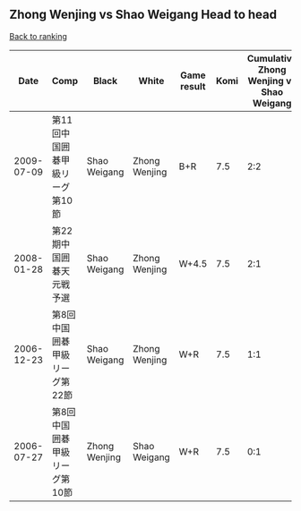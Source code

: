 ## Zhong Wenjing vs Shao Weigang Head to head

[Back to ranking](../../index.md)




| **Date** | **Comp** | **Black** | **White** | **Game result** | **Komi** | **Cumulative Zhong Wenjing vs Shao Weigang** | **Zhong Wenjing streak** | **Shao Weigang streak** | 
| --- | --- | --- | --- | --- | --- | --- | --- | --- |
| 2009-07-09 | 第11回中国囲碁甲級リーグ第10節 | Shao Weigang | Zhong Wenjing | B+R | 7.5 | 2:2 | 0 | 1 | 
| 2008-01-28 | 第22期中国囲碁天元戦予選 | Shao Weigang | Zhong Wenjing | W+4.5 | 7.5 | 2:1 | 2 | 0 | 
| 2006-12-23 | 第8回中国囲碁甲級リーグ第22節 | Shao Weigang | Zhong Wenjing | W+R | 7.5 | 1:1 | 1 | 0 | 
| 2006-07-27 | 第8回中国囲碁甲級リーグ第10節 | Zhong Wenjing | Shao Weigang | W+R | 7.5 | 0:1 | 0 | 1 |




